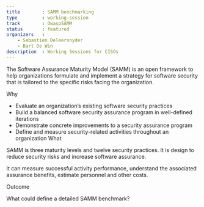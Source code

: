```yaml
---
title        : SAMM benchmarking
type         : working-session
track        : OwaspSAMM
status       : featured
organizers   : 
    - Sebastien Deleersnyder
    - Bart De Win
description  : Working Sessions for CISOs
---
```


The Software Assurance Maturity Model (SAMM) is an open framework to help organizations formulate and implement a strategy for software security that is tailored to the specific risks facing the organization.

Why

-	Evaluate an organization’s existing software security practices
-	Build a balanced software security assurance program in well-defined iterations
-	Demonstrate concrete improvements to a security assurance program
-	Define and measure security-related activities throughout an organization
What

SAMM is three maturity levels and twelve security practices. It is design to reduce security risks and increase software assurance. 

It can measure successful activity performance, understand the associated assurance benefits, estimate personnel and other costs.

Outcome

What could define a detailed SAMM benchmark?


